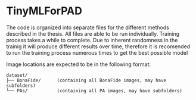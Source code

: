 # TinyMLForPAD
The code is organized into separate files for the different methods described in the thesis.
All files are able to be run individually. Training process takes a while to complete. Due to inherent randomness in the trainig it will produce different results over time, therefore it is recomended to run the training process numerous times to get the best possible model

Image locations are expected to be in the following format:

    dataset/
    ├── BonaFide/      (containing all BonaFide images, may have subfolders)
    └── PAs/           (containing all PA images, may have subfolders)
